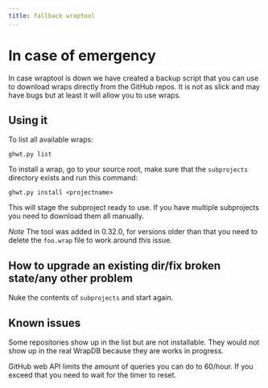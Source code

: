 ```yaml
---
title: fallback wraptool
...
```


# In case of emergency

In case wraptool is down we have created a backup script that you can
use to download wraps directly from the GitHub repos. It is not as
slick and may have bugs but at least it will allow you to use wraps.

## Using it

To list all available wraps:

    ghwt.py list

To install a wrap, go to your source root, make sure that the
`subprojects` directory exists and run this command:

    ghwt.py install <projectname>

This will stage the subproject ready to use. If you have multiple
subprojects you need to download them all manually.

*Note* The tool was added in 0.32.0, for versions older than that you
need to delete the `foo.wrap` file to work around this issue.

## How to upgrade an existing dir/fix broken state/any other problem

Nuke the contents of `subprojects` and start again.

## Known issues

Some repositories show up in the list but are not installable. They
would not show up in the real WrapDB because they are works in
progress.

GitHub web API limits the amount of queries you can do to 60/hour. If
you exceed that you need to wait for the timer to reset.
